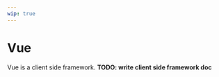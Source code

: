 ```yaml
---
wip: true
---
```


# Vue

Vue is a client side framework. **TODO: write client side framework doc**
